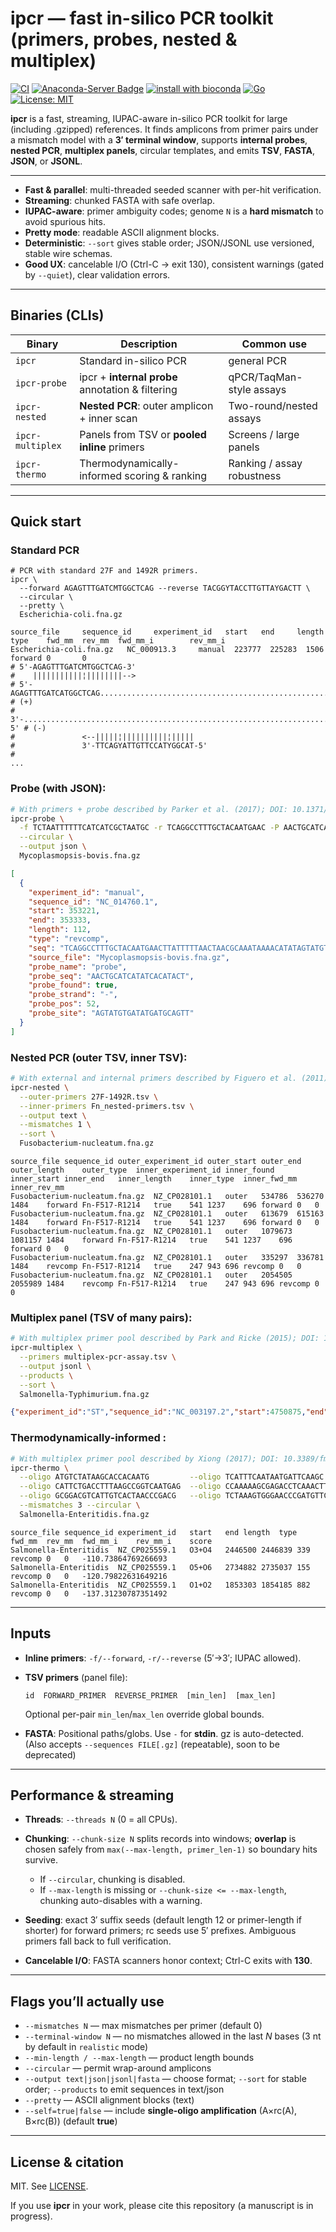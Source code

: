 # ipcr — fast in-silico PCR toolkit (primers, probes, nested & multiplex)

[![CI](https://img.shields.io/github/actions/workflow/status/KPU-AGC/ipcr/ci.yml?branch=main\&label=ci)](https://github.com/KPU-AGC/ipcr/actions/workflows/ci.yml)
[![Anaconda-Server Badge](https://anaconda.org/bioconda/ipcr/badges/downloads.svg)](https://anaconda.org/bioconda/ipcr)
[![install with bioconda](https://img.shields.io/badge/install%20with-bioconda-brightgreen.svg?style=flat)](http://bioconda.github.io/recipes/ipcr/README.html)
[![Go](https://img.shields.io/badge/go-%3E=%201.22-blue)](https://golang.org)
[![License: MIT](https://img.shields.io/badge/License-MIT-yellow.svg)](./LICENSE)

**ipcr** is a fast, streaming, IUPAC-aware in-silico PCR toolkit for large (including .gzipped) references.
It finds amplicons from primer pairs under a mismatch model with a **3′ terminal window**, supports **internal probes**, **nested PCR**, **multiplex panels**, circular templates, and emits **TSV**, **FASTA**, **JSON**, or **JSONL**.

---

* **Fast & parallel**: multi-threaded seeded scanner with per-hit verification.
* **Streaming**: chunked FASTA with safe overlap.
* **IUPAC-aware**: primer ambiguity codes; genome `N` is a **hard mismatch** to avoid spurious hits.
* **Pretty mode**: readable ASCII alignment blocks.
* **Deterministic**: `--sort` gives stable order; JSON/JSONL use versioned, stable wire schemas.
* **Good UX**: cancelable I/O (Ctrl-C → exit 130), consistent warnings (gated by `--quiet`), clear validation errors.

---

## Binaries (CLIs)

| Binary           | Description	              | Common use                   |
| ---------------- | ------------------------------------------------ | ---------------------------- |
| `ipcr`           | Standard in-silico PCR	   | general PCR                  |
| `ipcr-probe`     | ipcr + **internal probe** annotation & filtering | qPCR/TaqMan-style assays     |
| `ipcr-nested`    | **Nested PCR**: outer amplicon + inner scan      | Two-round/nested assays      |
| `ipcr-multiplex` | Panels from TSV or **pooled inline** primers     | Screens / large panels       |
| `ipcr-thermo`    | Thermodynamically-informed scoring & ranking     | Ranking / assay robustness   |

---

## Quick start

### Standard PCR

```shell
# PCR with standard 27F and 1492R primers.
ipcr \
  --forward AGAGTTTGATCMTGGCTCAG --reverse TACGGYTACCTTGTTAYGACTT \
  --circular \
  --pretty \
  Escherichia-coli.fna.gz
```
```
source_file     sequence_id     experiment_id   start   end     length  type    fwd_mm  rev_mm  fwd_mm_i        rev_mm_i
Escherichia-coli.fna.gz   NC_000913.3     manual  223777  225283  1506    forward 0       0
# 5'-AGAGTTTGATCMTGGCTCAG-3'
#    |||||||||||¦||||||||-->
# 5'-AGAGTTTGATCATGGCTCAG.................................................................................................-3' # (+)
# 3'-...............................................................................................ATGCCAATGGAACAATGCTGAA-5' # (-)
#				<--|||||¦||||||||||¦|||||
#				3'-TTCAGYATTGTTCCATYGGCAT-5'
#
...
```

### Probe (with JSON):
```bash
# With primers + probe described by Parker et al. (2017); DOI: 10.1371/journal.pone.0173422
ipcr-probe \
  -f TCTAATTTTTTCATCATCGCTAATGC -r TCAGGCCTTTGCTACAATGAAC -P AACTGCATCATATCACATACT \
  --circular \
  --output json \
  Mycoplasmopsis-bovis.fna.gz
```
```json
[
  {
    "experiment_id": "manual",
    "sequence_id": "NC_014760.1",
    "start": 353221,
    "end": 353333,
    "length": 112,
    "type": "revcomp",
    "seq": "TCAGGCCTTTGCTACAATGAACTTATTTTTAACTAACGCAAATAAAACATATAGTATGTGATATGATGCAGTTTTAAATAATAAGAGCATTAGCGATGATGAAAAAATTAGA",
    "source_file": "Mycoplasmopsis-bovis.fna.gz",
    "probe_name": "probe",
    "probe_seq": "AACTGCATCATATCACATACT",
    "probe_found": true,
    "probe_strand": "-",
    "probe_pos": 52,
    "probe_site": "AGTATGTGATATGATGCAGTT"
  }
]
```

### Nested PCR (outer TSV, inner TSV): 

```bash
# With external and internal primers described by Figuero et al. (2011); DOI: 10.1902/jop.2011.100719
ipcr-nested \
  --outer-primers 27F-1492R.tsv \
  --inner-primers Fn_nested-primers.tsv \
  --output text \
  --mismatches 1 \
  --sort \
  Fusobacterium-nucleatum.fna.gz
```
```
source_file	sequence_id	outer_experiment_id	outer_start	outer_end	outer_length	outer_type	inner_experiment_id	inner_found	inner_start	inner_end	inner_length	inner_type	inner_fwd_mm	inner_rev_mm
Fusobacterium-nucleatum.fna.gz	NZ_CP028101.1	outer	534786	536270	1484	forward	Fn-F517-R1214	true	541	1237	696	forward	0	0
Fusobacterium-nucleatum.fna.gz	NZ_CP028101.1	outer	613679	615163	1484	forward	Fn-F517-R1214	true	541	1237	696	forward	0	0
Fusobacterium-nucleatum.fna.gz	NZ_CP028101.1	outer	1079673	1081157	1484	forward	Fn-F517-R1214	true	541	1237	696	forward	0	0
Fusobacterium-nucleatum.fna.gz	NZ_CP028101.1	outer	335297	336781	1484	revcomp	Fn-F517-R1214	true	247	943	696	revcomp	0	0
Fusobacterium-nucleatum.fna.gz	NZ_CP028101.1	outer	2054505	2055989	1484	revcomp	Fn-F517-R1214	true	247	943	696	revcomp	0	0
```

### Multiplex panel (TSV of many pairs):

```bash
# With multiplex primer pool described by Park and Ricke (2015); DOI: 10.1111/jam.12678
ipcr-multiplex \
  --primers multiplex-pcr-assay.tsv \
  --output jsonl \
  --products \
  --sort \
  Salmonella-Typhimurium.fna.gz
```
```json
{"experiment_id":"ST","sequence_id":"NC_003197.2","start":4750875,"end":4751186,"length":311,"type":"revcomp","seq":"ATGACAAACTCTTGATTCTGAAGATCGACTTTTTTTGCTATGTAATCCGCGATCTTTTTCTGATTCAATAAGCCAACGAGTTGTTTTTTCAGCGCTTCGGTACCGACTTTCACTTCCTGCTGACAGACGCGGTCAAATAACCCACGTTCAGTGAGCATGTCGACGATGATCTGAAAGATGTTGAGGTGCGCGAACTTGTGGTCCTTTTCCAGATTACGCAACAGATACTTCAGGTGTTCACGCACCTGCAGCTCATTCTGAGCAGGATAATCAAAAATCCAGAACCCAATCTCATTACCGGAGCCGTTGTT","source_file":"S-typhimurium.fna.gz"}
```

### Thermodynamically-informed :

```bash
# With multiplex primer pool described by Xiong (2017); DOI: 10.3389/fmicb.2017.00420
ipcr-thermo \
  --oligo ATGTCTATAAGCACCACAATG         --oligo TCATTTCAATAATGATTCAAGC \
  --oligo CATTCTGACCTTTAAGCCGGTCAATGAG  --oligo CCAAAAAGCGAGACCTCAAACTTACTCAG \
  --oligo GCGGACGTCATTGTCACTAACCCGACG   --oligo TCTAAAGTGGGAACCCGATGTTCAGCG \
  --mismatches 3 --circular \
  Salmonella-Enteritidis.fna.gz
```
```text
source_file	sequence_id	experiment_id	start	end	length	type	fwd_mm	rev_mm	fwd_mm_i	rev_mm_i	score
Salmonella-Enteritidis	NZ_CP025559.1	O3+O4	2446500	2446839	339	revcomp	0	0	-110.73864769266693
Salmonella-Enteritidis	NZ_CP025559.1	O5+O6	2734882	2735037	155	revcomp	0	0	-120.79822631649216
Salmonella-Enteritidis	NZ_CP025559.1	O1+O2	1853303	1854185	882	revcomp	0	0	-137.31230787351492
```

---

## Inputs

* **Inline primers**: `-f/--forward`, `-r/--reverse` (5′→3′; IUPAC allowed).
* **TSV primers** (panel file):

  ```
  id  FORWARD_PRIMER  REVERSE_PRIMER  [min_len]  [max_len]
  ```

  Optional per-pair `min_len`/`max_len` override global bounds.
* **FASTA**: Positional paths/globs. Use `-` for **stdin**. gz is auto-detected. (Also accepts `--sequences FILE[.gz]` (repeatable), soon to be deprecated)

---

## Performance & streaming

* **Threads**: `--threads N` (0 = all CPUs).
* **Chunking**: `--chunk-size N` splits records into windows; **overlap** is chosen safely from `max(--max-length, primer_len-1)` so boundary hits survive.

  * If `--circular`, chunking is disabled.
  * If `--max-length` is missing or `--chunk-size <= --max-length`, chunking auto-disables with a warning.
* **Seeding**: exact 3′ suffix seeds (default length 12 or primer-length if shorter) for forward primers; rc seeds use 5′ prefixes. Ambiguous primers fall back to full verification.
* **Cancelable I/O**: FASTA scanners honor context; Ctrl-C exits with **130**.

---

## Flags you’ll actually use

* `--mismatches N` — max mismatches per primer (default 0)
* `--terminal-window N` — no mismatches allowed in the last *N* bases (3 nt by default in `realistic` mode)
* `--min-length / --max-length` — product length bounds
* `--circular` — permit wrap-around amplicons
* `--output text|json|jsonl|fasta` — choose format; `--sort` for stable order; `--products` to emit sequences in text/json
* `--pretty` — ASCII alignment blocks (text)
* `--self=true|false` — include **single-oligo amplification** (A×rc(A), B×rc(B)) (default **true**)

---

## License & citation

MIT. See [LICENSE](./LICENSE).

If you use **ipcr** in your work, please cite this repository (a manuscript is in progress).

```
```

